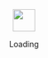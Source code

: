 <div align="center">
	<img src="https://github.githubassets.com/images/spinners/octocat-spinner-64.gif" width="40" />
	<p>Loading</p>
</div>
